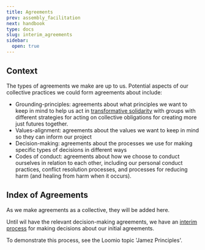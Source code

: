 ```yaml
---
title: Agreements
prev: assembly_facilitation
next: handbook
type: docs
slug: interim_agreements
sidebar:
  open: true
---
```


## Context 
The types of agreements we make are up to us. Potential aspects of our collective practices we could form agreements about include: 
- Grounding-principles: agreements about what principles we want to keep in mind to help us act in [transformative solidarity](https://commonslibrary.org/solidarity-the-past-present-and-future-of-a-world-changing-idea/) with groups with different strategies for acting on collective obligations for creating more just futures together.
- Values-alignment: agreements about the values we want to keep in mind so they can inform our project
- Decision-making: agreements about the processes we use for making specific types of decisions in different ways 
- Codes of conduct: agreements about how we choose to conduct ourselves in relation to each other, including our personal conduct practices, conflict resolution processes, and processes for reducing harm (and healing from harm when it occurs). 

## Index of Agreements

As we make agreements as a collective, they will be added here. 

Until wil have the relevant decision-making agreements, we have an [interim process](content/handbook/Interim_processes/decision_making_process.md) for making decisions about our initial agreements. 

To demonstrate this process, see the Loomio topic 'Jamez Principles'.
